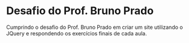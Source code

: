 # Desafio do Prof. Bruno Prado

Cumprindo o desafio do Prof. Bruno Prado em criar um site utilizando o JQuery e respondendo os exercícios finais de cada aula.
